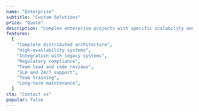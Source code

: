```yaml
---
name: "Enterprise"
subtitle: "Custom Solutions"
price: "Quote"
description: "Complex enterprise projects with specific scalability and security requirements."
features:
  [
    "Complete distributed architecture",
    "High-availability systems",
    "Integration with legacy systems",
    "Regulatory compliance",
    "Team lead and code reviews",
    "SLA and 24/7 support",
    "Team training",
    "Long-term maintenance",
  ]
cta: "Contact us"
popular: false
---
```


